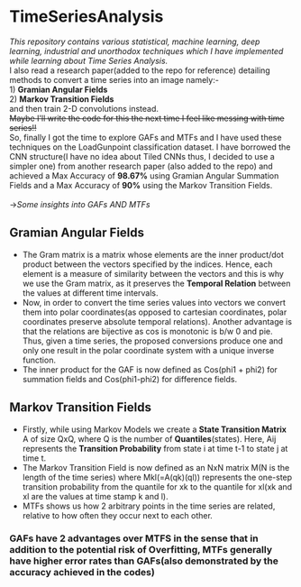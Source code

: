 # TimeSeriesAnalysis
*This repository contains various statistical, machine learning, deep learning, industrial and unorthodox techniques which I have implemented while learning about Time Series Analysis.*  
I also read a research paper(added to the repo for reference) detailing methods to convert a time series into an image namely:-<br/>1) **Gramian Angular Fields** <br/>2) **Markov Transition Fields** <br/>and then train 2-D convolutions instead.<br/>~~Maybe I'll write the code for this the next time I feel like messing with time series!!~~ <br/>
So, finally I got the time to explore GAFs and MTFs and I have used these techniques on the LoadGunpoint classification dataset. I have borrowed the CNN structure(I have no idea about Tiled CNNs thus, I decided to use a simpler one) from another research paper (also added to the repo) and achieved a Max Accuracy of **98.67%** using Gramian Angular Summation Fields and a Max Accuracy of **90%** using the Markov Transition Fields.<br/><br/>
->*Some insights into GAFs AND MTFs*<br/>
## Gramian Angular Fields
* The Gram matrix is a matrix whose elements are the inner product/dot product between the vectors specified by the indices. Hence, each element is a measure of similarity between the vectors and this is why we use the Gram matrix, as it preserves the **Temporal Relation** between the values at different time intervals.<br/> 
* Now, in order to convert the time series values into vectors we convert them into polar coordinates(as opposed to cartesian coordinates, polar coordinates preserve absolute temporal relations). Another advantage is that the relations are bijective as cos is monotonic is b/w 0 and pie. Thus, given a time series, the proposed conversions produce one and only one result in the polar coordinate system with a unique inverse function.<br/>
* The inner product for the GAF is now defined as Cos(phi1 + phi2) for summation fields and Cos(phi1-phi2) for difference fields.<br/>
## Markov Transition Fields
* Firstly, while using Markov Models we create a **State Transition Matrix** A of size QxQ, where Q is the number of **Quantiles**(states). Here, Aij represents the **Transition Probability** from state i at time t-1 to state j at time t.<br/>
* The Markov Transition Field is now defined as an NxN matrix M(N is the length of the time series) where Mkl(=A(qk)(ql)) represents the one-step transition probability from the quantile for xk to the quantile for xl(xk and xl are the values at time stamp k and l).<br/>
* MTFs shows us how 2 arbitrary points in the time series are related, relative to how often they occur next to each other.<br/>
### GAFs have 2 advantages over MTFS in the sense that in addition to the potential risk of Overfitting, MTFs generally have higher error rates than GAFs(also demonstrated by the accuracy achieved in the codes)
